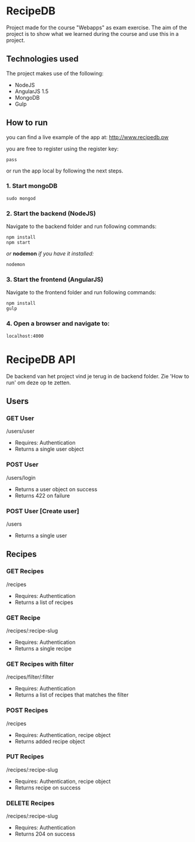 # RecipeDB
Project made for the course "Webapps" as exam exercise.
The aim of the project is to show what we learned during the course and use this in a project.

## Technologies used
The project makes use of the following:

* NodeJS
* AngularJS 1.5
* MongoDB
* Gulp

## How to run
you can find a live example of the app at: http://www.recipedb.pw

you are free to register using the register key: 

    pass

or run the app local by following the next steps.

### 1. Start mongoDB
    sudo mongod

### 2. Start the backend (NodeJS)
Navigate to the backend folder and run following commands:

    npm install
    npm start
*or* **nodemon** *if you have it installed:*

    nodemon

### 3. Start the frontend (AngularJS)
Navigate to the frontend folder and run following commands:

    npm install
    gulp


### 4. Open a browser and navigate to:
    localhost:4000

# RecipeDB API
De backend van het project vind je terug in de backend folder. 
Zie 'How to run' om deze op te zetten.

## Users

### GET User
/users/user
* Requires: Authentication
* Returns a single user object

### POST User
/users/login
* Returns a user object on success
* Returns 422 on failure

### POST User [Create user]
/users
* Returns a single user

## Recipes

### GET Recipes
/recipes
* Requires: Authentication
* Returns a list of recipes

### GET Recipe
/recipes/:recipe-slug
* Requires: Authentication
* Returns a single recipe

### GET Recipes with filter
/recipes/filter/:filter
* Requires: Authentication
* Returns a list of recipes that matches the filter

### POST Recipes
/recipes
* Requires: Authentication, recipe object
* Returns added recipe object

### PUT Recipes
/recipes/:recipe-slug
* Requires: Authentication, recipe object
* Returns recipe on success

### DELETE Recipes
/recipes/:recipe-slug
* Requires: Authentication
* Returns 204 on success
